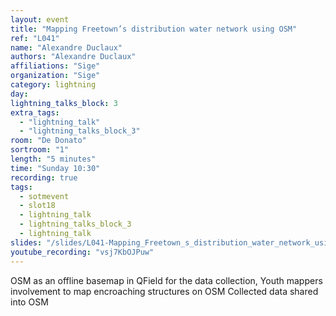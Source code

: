 ```yaml
---
layout: event
title: "Mapping Freetown’s distribution water network using OSM"
ref: "L041"
name: "Alexandre Duclaux"
authors: "Alexandre Duclaux"
affiliations: "Sige"
organization: "Sige"
category: lightning
day: 
lightning_talks_block: 3
extra_tags:
  - "lightning_talk"
  - "lightning_talks_block_3"
room: "De Donato"
sortroom: "1"
length: "5 minutes"
time: "Sunday 10:30"
recording: true
tags:
  - sotmevent
  - slot18
  - lightning_talk
  - lightning_talks_block_3
  - lightning_talk
slides: "/slides/L041-Mapping_Freetown_s_distribution_water_network_using_OSM.pdf"
youtube_recording: "vsj7KbOJPuw"
---
```

OSM as an offline basemap in QField for the data collection,
Youth mappers involvement to map encroaching structures on OSM
Collected data shared into OSM